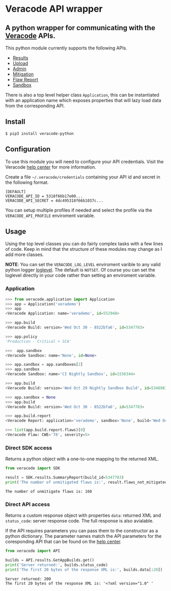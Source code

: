 # Veracode API wrapper

## A python wrapper for communicating with the [Veracode](https://www.veracode.com) APIs.
This python module currently supports the following APIs.
- [Results](https://help.veracode.com/reader/LMv_dtSHyb7iIxAQznC~9w/WgCXPStuSb3isrDrHlmV9Q)
- [Upload](https://help.veracode.com/reader/LMv_dtSHyb7iIxAQznC~9w/qUW0fV37Fd~NHav8afNqMg)
- [Admin](https://help.veracode.com/reader/LMv_dtSHyb7iIxAQznC~9w/ulPQBQUmp35KhYK_qQng1A)
- [Mitigation](https://help.veracode.com/reader/LMv_dtSHyb7iIxAQznC~9w/bIVY7~q72vIVr0ytei5Nbw)
- [Flaw Report](https://help.veracode.com/reader/LMv_dtSHyb7iIxAQznC~9w/krVurK9DJnzJ7Vu3Tlieuw)
- [Sandbox](https://help.veracode.com/reader/LMv_dtSHyb7iIxAQznC~9w/WyXt9M~6SqjQ1L6LnjzJcA)


There is also a top level helper class `Application`,
this can be instantiated with an application name which exposes properties that will lazy load data from the corresponding API.

## Install

```
$ pip3 install veracode-python
```

## Configuration
To use this module you will need to configure your API credentials. Visit the Veracode [help center](https://help.veracode.com/reader/LMv_dtSHyb7iIxAQznC~9w/Gv1oHnvAIwMy2gQSBrF0fA) for more information.

Create a file `~/.veracode/credentials` containing your API id and secret in the following format.

```
[DEFAULT]
VERACODE_API_ID = 5318f66b17e00...
VERACODE_API_SECRET = 4dc495318f66b1037c...
```

You can setup multiple profiles if needed and select the profile via the `VERACODE_API_PROFILE` enviroment variable.

## Usage

Using the top level classes you can do fairly complex tasks with a few lines of code. Keep in mind that the structure of these modules may change as I add more classes.

**NOTE**: You can set the `VERACODE_LOG_LEVEL` enviroment varible to any valid python logger [loglevel](https://docs.python.org/3/library/logging.html#logging-levels). The default is `NOTSET`. Of course you can set the loglevel directly in your code rather than setting an enviroment variable.

### Application


```python
>>> from veracode.application import Application
>>> app = Application('verademo')
>>> app
<Veracode Application: name='verademo', id=552948>

>>> app.build
<Veracode Build: version='Wed Oct 30 - 8522bfa6', id=5347783>

>>> app.policy
'Production - Critical + SCA'

>>>  app.sandbox
<Veracode Sandbox: name='None', id=None>

>>> app.sandbox = app.sandboxes[2]
>>> app.sandbox
<Veracode Sandbox: name='CI Nightly Sandbox', id=1556344>

>>> app.build
<Veracode Build: version='Wed Oct 29 Nightly Sandbox Build', id=5346981>

>>> app.sandbox = None
>>> app.build
<Veracode Build: version='Wed Oct 30 - 8522bfa6', id=5347783>

>>> app.build.report
<Veracode Report: application='verademo', sandbox='None', build='Wed Oct 30 - 8522bfa6', flaws=160>

>>> list(app.build.report.flaws)[0]
<Veracode Flaw: CWE='78', severity=5>

```




### Direct SDK access
Returns a python object with a one-to-one mapping to the returned XML.

```python
from veracode import SDK

result = SDK.results.SummaryReport(build_id=5347783)
print('The number of unmitigated flaws is:', result.flaws_not_mitigated)
```
```
The number of unmitigate flaws is: 160
```

### Direct API access
Returns a custom response object with properties `data`: returned XML and `status_code`: server response code.  The full response is also avialable.

If the API requires parameters you can pass them to the constructor as a python dictionary.  The parameter names match the API parameters for the coresponding API that can be found on the [help center](https://help.veracode.com/reader/LMv_dtSHyb7iIxAQznC~9w/HmF8Z4cz70Rb2y1p39tWDw).

```python
from veracode import API

builds = API.results.GetAppBuilds.get()
print('Server returned:', builds.status_code)
print('The first 20 bytes of the response XML is:', builds.data[:20])
```

```
Server returned: 200
The first 20 bytes of the response XML is: '<?xml version="1.0" '
```
